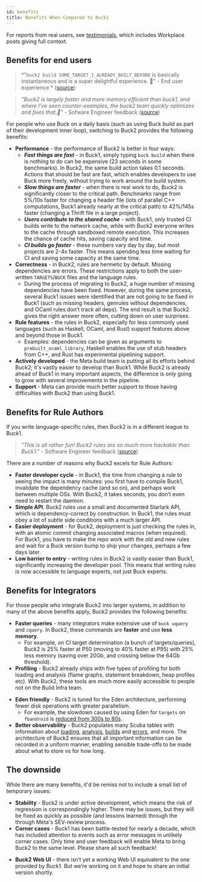```yaml
---
id: benefits
title: Benefits When Compared to Buck1
---
```


<FbInternalOnly>

For reports from real users, see [testimonials](testimonials.fb.md), which includes Workplace posts giving full context.

</FbInternalOnly>

## Benefits for end users

> *"`buck2 build SOME_TARGET_I_ALREADY_BUILT_BEFORE` is basically instantaneous and is a super delightful experience. 🙂" - End user experience *<FbInternalOnly> ([source](https://fb.prod.workplace.com/groups/buck2users/posts/3030704467185914))</FbInternalOnly>

> *"Buck2 is largely faster and more memory efficient than buck1, and where I’ve seen counter-examples, the buck2 team quickly optimizes and fixes that.🙂"* - Sofware Engineer feedback<FbInternalOnly> ([source](https://fb.prod.workplace.com/groups/devx.ci.bffs/posts/616830502778501))</FbInternalOnly>

For people who use Buck on a daily basis (such as using Buck build as part of their development inner loop), switching to Buck2 provides the following benefits:

* **Performance** - the performance of Buck2 is better in four ways:
  * ***Fast things are fast*** - in Buck1, simply typing `buck build` when there is nothing to do can be expensive (23 seconds in some benchmarks). In Buck2, the same build action takes 0.1 seconds. Actions that should be fast are fast, which enables developers to use Buck more freely, without trying to work around the build system.
  * ***Slow things are faster*** - when there is real work to do, Buck2 is significantly closer to the critical path. Benchmarks range from 5%/10s faster for changing a header file (lots of parallel C++ computations, Buck1 already nearly at the critical path) to 42%/145s faster (changing a Thrift file in a large project).
  * ***Users contribute to the shared cache*** - with Buck1, only trusted CI builds write to the network cache, while with Buck2 everyone writes to the cache through sandboxed remote execution. This increases the chance of cache hits, saving capacity and time.
  * ***CI builds go faster*** - these numbers vary day by day, but most projects are 2-4x faster. This means spending less time waiting for CI and saving some capacity at the same time.
* **Correctness** - in Buck2, rules are hermetic by default. Missing dependencies are errors. These restrictions apply to both the user-written `TARGETS`/`BUCK` files and the language rules.
  * During the process of migrating to Buck2, a huge number of missing dependencies have been fixed. However, during the same process, several Buck1 issues were identified that are not going to be fixed in Buck1 (such as missing headers, genrules without dependencies, and OCaml rules don’t track all deps). The end result is that Buck2 gives the right answer more often, cutting down on user surprises.
* **Rule features** - the rules in Buck2, especially for less commonly used languages (such as Haskell, OCaml, and Rust) support features above and beyond those in Buck1.
  * Examples: dependencies can be given as arguments to `prebuilt_ocaml_library`, Haskell enables the use of stub headers from C++, and Rust has experimental pipelining support.
* **Actively developed** - the Meta build team is putting all its efforts behind Buck2; it's vastly easier to develop than Buck1. While Buck2 is already ahead of Buck1 in many important aspects, the difference is only going to grow with several improvements in the pipeline.
* **Support** - Meta can provide much better support to those having difficulties with Buck2 than using Buck1.

## Benefits for Rule Authors

If you write language-specific rules, then Buck2 is in a different league to Buck1.

> *"This is all rather fun! Buck2 rules are so much more hackable than Buck1."* - Software Engineer feedback <FbInternalOnly>
([source](https://fb.prod.workplace.com/groups/333784157210625/posts/928214407767594))</FbInternalOnly>

There are a number of reasons why Buck2 excels for Rule Authors:

* **Faster developer cycle** - in Buck1, the time from changing a rule to seeing the impact is many minutes: you first have to compile Buck1, invalidate the dependency cache (and so on), and perhaps work between multiple OSs. With Buck2, it takes seconds, you don’t even need to restart the daemon.
* **Simple API**. Buck2 rules use a small and documented Starlark API, which is dependency-correct by construction. In Buck1, the rules must obey a lot of subtle side conditions with a much larger API.
* **Easier deployment** - for Buck2, deployment is just checking the rules in, with an atomic commit changing associated macros (when required). For Buck1, you have to make the repo work with the old and new rules and wait for a Buck version bump to ship your changes, perhaps a few days later.
* **Low barrier to entry** - writing rules in Buck2 is vastly easier than Buck1, significantly increasing the developer pool. This means that writing rules is now accessible to language experts, not just Buck experts.

## Benefits for Integrators

For those people who integrate Buck2 into larger systems, in addition to many of the above benefits apply, Buck2 provides the following benefits:

* **Faster queries** -  many integrators make extensive use of `buck uquery` and `cquery`. In Buck2, these commands are **faster** and use **less memory**.
  * For example, on CI target determination (a bunch of targets/queries), Buck2 is 25% faster at P50 (moving to 40% faster at P95) with 25% less memory (saving over 20Gb, and crossing below the 64Gb threshold).
* **Profiling** - Buck2 already ships with five types of profiling for both loading and analysis (flame graphs, statement breakdown, heap profiles etc). With Buck2, these tools are much more easily accessible to people not on the Build Infra team.

<FbInternalOnly>

* **Eden friendly** - Buck2 is tuned for the Eden architecture, performing fewer disk operations with greater parallelism.
  * For example, the slowdown caused by using Eden for `targets` on `fbandroid` is [reduced from 300s to 80s](https://fb.workplace.com/groups/132499338763090/posts/132580122088345).
* **Better observability** - Buck2 populates many Scuba tables with information about [loading](https://www.internalfb.com/intern/scuba/query/?dataset=buck2_loads), [analysis](https://www.internalfb.com/intern/scuba/query/?dataset=buck2_analyses), [builds](https://www.internalfb.com/intern/scuba/query/?dataset=buck2_builds) and [errors](https://www.internalfb.com/intern/scuba/query/?dataset=buck2_action_errors), and more. The architecture of Buck2 ensures that all important information can be recorded in a uniform manner, enabling sensible trade-offs to be made about what to store vs for how long.

</FbInternalOnly>

## The downside

While there are many benefits, it'd be remiss not to include a small list of temporary issues:

* **Stability** - Buck2 is under active development, which means the risk of regression is correspondingly higher. There may be issues, but they will be fixed as quickly as possible (and lessons learned) through the through Meta's SEV-review process.
* **Corner cases** - Buck1 has been battle-tested for nearly a decade, which has included attention to events such as error messages in unlikely corner cases. Only time and user feedback will enable Meta to bring Buck2 to the same level. Please share all such feedback!

<FbInternalOnly>

* **Buck2 Web UI** - there isn’t yet a working Web UI equivalent to the one provided by Buck1. But we’re working on it and hope to share an initial version shortly.

</FbInternalOnly>

